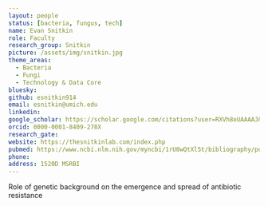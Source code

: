```yaml
---
layout: people
status: [bacteria, fungus, tech]
name: Evan Snitkin
role: Faculty
research_group: Snitkin
picture: /assets/img/snitkin.jpg
theme_areas:
  - Bacteria
  - Fungi
  - Technology & Data Core
bluesky: 
github: esnitkin914
email: esnitkin@umich.edu
linkedin:
google_scholar: https://scholar.google.com/citations?user=RXVh8oUAAAAJ&hl=en
orcid: 0000-0001-8409-278X
research_gate: 
website: https://thesnitkinlab.com/index.php
pubmed: https://www.ncbi.nlm.nih.gov/myncbi/1rU0wQtXl5t/bibliography/public/
phone: 
address: 1520D MSRBI
---
```


Role of genetic background on the emergence and spread of antibiotic resistance